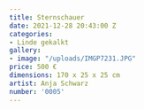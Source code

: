 ```yaml
---
title: Sternschauer
date: 2021-12-28 20:43:00 Z
categories:
- Linde gekalkt
gallery:
- image: "/uploads/IMGP7231.JPG"
price: 500 €
dimensions: 170 x 25 x 25 cm
artist: Anja Schwarz
number: '0005'
---
```


